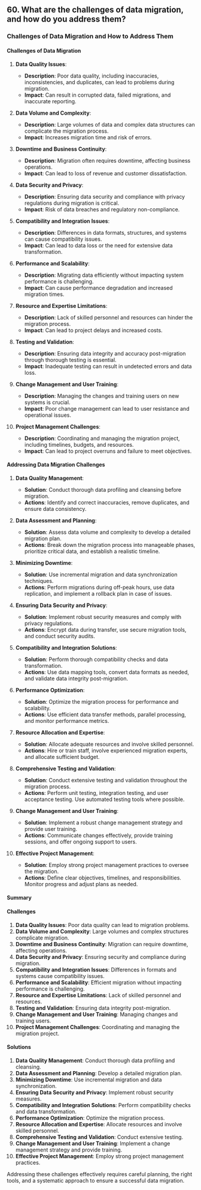 ## 60. What are the challenges of data migration, and how do you address them?


### Challenges of Data Migration and How to Address Them

#### Challenges of Data Migration

1. **Data Quality Issues**:
   - **Description**: Poor data quality, including inaccuracies, inconsistencies, and duplicates, can lead to problems during migration.
   - **Impact**: Can result in corrupted data, failed migrations, and inaccurate reporting.

2. **Data Volume and Complexity**:
   - **Description**: Large volumes of data and complex data structures can complicate the migration process.
   - **Impact**: Increases migration time and risk of errors.

3. **Downtime and Business Continuity**:
   - **Description**: Migration often requires downtime, affecting business operations.
   - **Impact**: Can lead to loss of revenue and customer dissatisfaction.

4. **Data Security and Privacy**:
   - **Description**: Ensuring data security and compliance with privacy regulations during migration is critical.
   - **Impact**: Risk of data breaches and regulatory non-compliance.

5. **Compatibility and Integration Issues**:
   - **Description**: Differences in data formats, structures, and systems can cause compatibility issues.
   - **Impact**: Can lead to data loss or the need for extensive data transformation.

6. **Performance and Scalability**:
   - **Description**: Migrating data efficiently without impacting system performance is challenging.
   - **Impact**: Can cause performance degradation and increased migration times.

7. **Resource and Expertise Limitations**:
   - **Description**: Lack of skilled personnel and resources can hinder the migration process.
   - **Impact**: Can lead to project delays and increased costs.

8. **Testing and Validation**:
   - **Description**: Ensuring data integrity and accuracy post-migration through thorough testing is essential.
   - **Impact**: Inadequate testing can result in undetected errors and data loss.

9. **Change Management and User Training**:
   - **Description**: Managing the changes and training users on new systems is crucial.
   - **Impact**: Poor change management can lead to user resistance and operational issues.

10. **Project Management Challenges**:
    - **Description**: Coordinating and managing the migration project, including timelines, budgets, and resources.
    - **Impact**: Can lead to project overruns and failure to meet objectives.

#### Addressing Data Migration Challenges

1. **Data Quality Management**:
   - **Solution**: Conduct thorough data profiling and cleansing before migration.
   - **Actions**: Identify and correct inaccuracies, remove duplicates, and ensure data consistency.

2. **Data Assessment and Planning**:
   - **Solution**: Assess data volume and complexity to develop a detailed migration plan.
   - **Actions**: Break down the migration process into manageable phases, prioritize critical data, and establish a realistic timeline.

3. **Minimizing Downtime**:
   - **Solution**: Use incremental migration and data synchronization techniques.
   - **Actions**: Perform migrations during off-peak hours, use data replication, and implement a rollback plan in case of issues.

4. **Ensuring Data Security and Privacy**:
   - **Solution**: Implement robust security measures and comply with privacy regulations.
   - **Actions**: Encrypt data during transfer, use secure migration tools, and conduct security audits.

5. **Compatibility and Integration Solutions**:
   - **Solution**: Perform thorough compatibility checks and data transformation.
   - **Actions**: Use data mapping tools, convert data formats as needed, and validate data integrity post-migration.

6. **Performance Optimization**:
   - **Solution**: Optimize the migration process for performance and scalability.
   - **Actions**: Use efficient data transfer methods, parallel processing, and monitor performance metrics.

7. **Resource Allocation and Expertise**:
   - **Solution**: Allocate adequate resources and involve skilled personnel.
   - **Actions**: Hire or train staff, involve experienced migration experts, and allocate sufficient budget.

8. **Comprehensive Testing and Validation**:
   - **Solution**: Conduct extensive testing and validation throughout the migration process.
   - **Actions**: Perform unit testing, integration testing, and user acceptance testing. Use automated testing tools where possible.

9. **Change Management and User Training**:
   - **Solution**: Implement a robust change management strategy and provide user training.
   - **Actions**: Communicate changes effectively, provide training sessions, and offer ongoing support to users.

10. **Effective Project Management**:
    - **Solution**: Employ strong project management practices to oversee the migration.
    - **Actions**: Define clear objectives, timelines, and responsibilities. Monitor progress and adjust plans as needed.

#### Summary

#### Challenges
1. **Data Quality Issues**: Poor data quality can lead to migration problems.
2. **Data Volume and Complexity**: Large volumes and complex structures complicate migration.
3. **Downtime and Business Continuity**: Migration can require downtime, affecting operations.
4. **Data Security and Privacy**: Ensuring security and compliance during migration.
5. **Compatibility and Integration Issues**: Differences in formats and systems cause compatibility issues.
6. **Performance and Scalability**: Efficient migration without impacting performance is challenging.
7. **Resource and Expertise Limitations**: Lack of skilled personnel and resources.
8. **Testing and Validation**: Ensuring data integrity post-migration.
9. **Change Management and User Training**: Managing changes and training users.
10. **Project Management Challenges**: Coordinating and managing the migration project.

#### Solutions
1. **Data Quality Management**: Conduct thorough data profiling and cleansing.
2. **Data Assessment and Planning**: Develop a detailed migration plan.
3. **Minimizing Downtime**: Use incremental migration and data synchronization.
4. **Ensuring Data Security and Privacy**: Implement robust security measures.
5. **Compatibility and Integration Solutions**: Perform compatibility checks and data transformation.
6. **Performance Optimization**: Optimize the migration process.
7. **Resource Allocation and Expertise**: Allocate resources and involve skilled personnel.
8. **Comprehensive Testing and Validation**: Conduct extensive testing.
9. **Change Management and User Training**: Implement a change management strategy and provide training.
10. **Effective Project Management**: Employ strong project management practices.

Addressing these challenges effectively requires careful planning, the right tools, and a systematic approach to ensure a successful data migration.